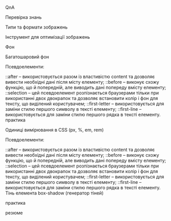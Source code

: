 QnA

Перевірка знань

Типи та формати зображень

Інструмент для оптимізації зображень

Фон

Багатошаровий фон

Псевдоелементи:

::after – використовується разом із властивістю content та дозволяє вивести
необхідні дані після місту елементу; ::before – виконує схожу функцію, що й
попередній, але виводить дані попереду вмісту елементу; ::selection – цей
псевдоелемент розпізнається браузерами тільки при використанні двох двокрапок та
дозволяє встановити колір і фон для тексту, що виділений користувачем;
::first-letter – використовується для заміни стилю першого символу в тексті
елементу; ::first-line – використовується для заміни стилю першого рядка в
тексті елементу. практика

Одиниці вимірювання в CSS (px, %, em, rem)

Псевдоелементи:

::after – використовується разом із властивістю content та дозволяє вивести
необхідні дані після місту елементу; ::before – виконує схожу функцію, що й
попередній, але виводить дані попереду вмісту елементу; ::selection – цей
псевдоелемент розпізнається браузерами тільки при використанні двох двокрапок та
дозволяє встановити колір і фон для тексту, що виділений користувачем;
::first-letter – використовується для заміни стилю першого символу в тексті
елементу; ::first-line – використовується для заміни стилю першого рядка в
тексті елементу. Тінь елемента box-shadow (генератор тіней)

практика

резюме
